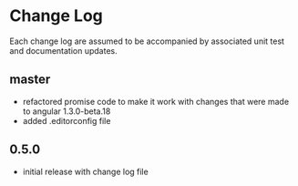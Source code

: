 # Change Log

Each change log are assumed to be accompanied by associated unit test and documentation updates.

## master

- refactored promise code to make it work with changes that were made to angular 1.3.0-beta.18
- added .editorconfig file

## 0.5.0

- initial release with change log file
